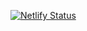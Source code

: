 [![Netlify Status](https://api.netlify.com/api/v1/badges/74e7c7d5-7abd-4406-b030-3417944fbd03/deploy-status)](https://app.netlify.com/projects/saksham-negi/deploys)
